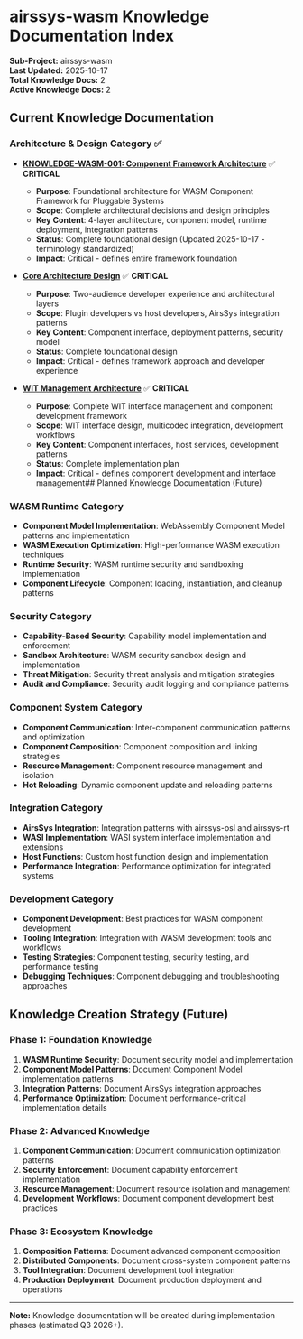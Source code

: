 # airssys-wasm Knowledge Documentation Index

**Sub-Project:** airssys-wasm  
**Last Updated:** 2025-10-17  
**Total Knowledge Docs:** 2  
**Active Knowledge Docs:** 2

## Current Knowledge Documentation

### Architecture & Design Category ✅
- **[KNOWLEDGE-WASM-001: Component Framework Architecture](knowledge_wasm_001_component_framework_architecture.md)** ✅ **CRITICAL**
  - **Purpose**: Foundational architecture for WASM Component Framework for Pluggable Systems
  - **Scope**: Complete architectural decisions and design principles
  - **Key Content**: 4-layer architecture, component model, runtime deployment, integration patterns
  - **Status**: Complete foundational design (Updated 2025-10-17 - terminology standardized)
  - **Impact**: Critical - defines entire framework foundation

- **[Core Architecture Design](core_architecture_design.md)** ✅ **CRITICAL**
  - **Purpose**: Two-audience developer experience and architectural layers
  - **Scope**: Plugin developers vs host developers, AirsSys integration patterns
  - **Key Content**: Component interface, deployment patterns, security model
  - **Status**: Complete foundational design
  - **Impact**: Critical - defines framework approach and developer experience

- **[WIT Management Architecture](wit_management_architecture.md)** ✅ **CRITICAL**
  - **Purpose**: Complete WIT interface management and component development framework
  - **Scope**: WIT interface design, multicodec integration, development workflows
  - **Key Content**: Component interfaces, host services, development patterns
  - **Status**: Complete implementation plan
  - **Impact**: Critical - defines component development and interface management## Planned Knowledge Documentation (Future)

### WASM Runtime Category
- **Component Model Implementation**: WebAssembly Component Model patterns and implementation
- **WASM Execution Optimization**: High-performance WASM execution techniques
- **Runtime Security**: WASM runtime security and sandboxing implementation
- **Component Lifecycle**: Component loading, instantiation, and cleanup patterns

### Security Category  
- **Capability-Based Security**: Capability model implementation and enforcement
- **Sandbox Architecture**: WASM security sandbox design and implementation
- **Threat Mitigation**: Security threat analysis and mitigation strategies
- **Audit and Compliance**: Security audit logging and compliance patterns

### Component System Category
- **Component Communication**: Inter-component communication patterns and optimization
- **Component Composition**: Component composition and linking strategies
- **Resource Management**: Component resource management and isolation
- **Hot Reloading**: Dynamic component update and reloading patterns

### Integration Category
- **AirsSys Integration**: Integration patterns with airssys-osl and airssys-rt
- **WASI Implementation**: WASI system interface implementation and extensions
- **Host Functions**: Custom host function design and implementation
- **Performance Integration**: Performance optimization for integrated systems

### Development Category
- **Component Development**: Best practices for WASM component development
- **Tooling Integration**: Integration with WASM development tools and workflows  
- **Testing Strategies**: Component testing, security testing, and performance testing
- **Debugging Techniques**: Component debugging and troubleshooting approaches

## Knowledge Creation Strategy (Future)

### Phase 1: Foundation Knowledge
1. **WASM Runtime Security**: Document security model and implementation
2. **Component Model Patterns**: Document Component Model implementation patterns
3. **Integration Patterns**: Document AirsSys integration approaches
4. **Performance Optimization**: Document performance-critical implementation details

### Phase 2: Advanced Knowledge  
1. **Component Communication**: Document communication optimization patterns
2. **Security Enforcement**: Document capability enforcement implementation
3. **Resource Management**: Document resource isolation and management
4. **Development Workflows**: Document component development best practices

### Phase 3: Ecosystem Knowledge
1. **Composition Patterns**: Document advanced component composition
2. **Distributed Components**: Document cross-system component patterns
3. **Tool Integration**: Document development tool integration
4. **Production Deployment**: Document production deployment and operations

---
**Note:** Knowledge documentation will be created during implementation phases (estimated Q3 2026+).